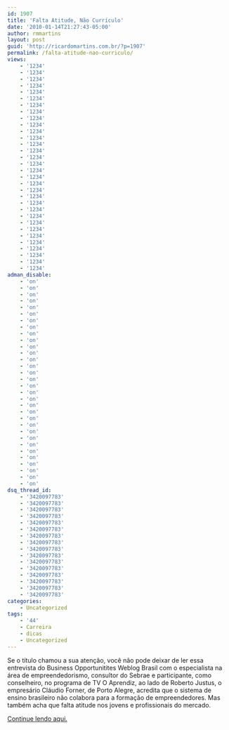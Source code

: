 ```yaml
---
id: 1907
title: 'Falta Atitude, Não Currículo'
date: '2010-01-14T21:27:43-05:00'
author: rmmartins
layout: post
guid: 'http://ricardomartins.com.br/?p=1907'
permalink: /falta-atitude-nao-curriculo/
views:
    - '1234'
    - '1234'
    - '1234'
    - '1234'
    - '1234'
    - '1234'
    - '1234'
    - '1234'
    - '1234'
    - '1234'
    - '1234'
    - '1234'
    - '1234'
    - '1234'
    - '1234'
    - '1234'
    - '1234'
    - '1234'
    - '1234'
    - '1234'
    - '1234'
    - '1234'
    - '1234'
    - '1234'
    - '1234'
    - '1234'
    - '1234'
    - '1234'
    - '1234'
    - '1234'
    - '1234'
    - '1234'
adman_disable:
    - 'on'
    - 'on'
    - 'on'
    - 'on'
    - 'on'
    - 'on'
    - 'on'
    - 'on'
    - 'on'
    - 'on'
    - 'on'
    - 'on'
    - 'on'
    - 'on'
    - 'on'
    - 'on'
    - 'on'
    - 'on'
    - 'on'
    - 'on'
    - 'on'
    - 'on'
    - 'on'
    - 'on'
    - 'on'
    - 'on'
    - 'on'
    - 'on'
    - 'on'
    - 'on'
    - 'on'
    - 'on'
dsq_thread_id:
    - '3420097783'
    - '3420097783'
    - '3420097783'
    - '3420097783'
    - '3420097783'
    - '3420097783'
    - '3420097783'
    - '3420097783'
    - '3420097783'
    - '3420097783'
    - '3420097783'
    - '3420097783'
    - '3420097783'
    - '3420097783'
    - '3420097783'
    - '3420097783'
categories:
    - Uncategorized
tags:
    - '44'
    - Carreira
    - dicas
    - Uncategorized
---
```


Se o título chamou a sua atenção, você não pode deixar de ler essa entrevista do Business Opportunitites Weblog Brasil com o especialista na área de empreendedorismo, consultor do Sebrae e participante, como conselheiro, no programa de TV O Aprendiz, ao lado de Roberto Justus, o empresário Cláudio Forner, de Porto Alegre, acredita que o sistema de ensino brasileiro não colabora para a formação de empreendedores. Mas também acha que falta atitude nos jovens e profissionais do mercado.

[Continue lendo aqui.](http://brasil.business-opportunities.biz/2010/01/11/%E2%80%9Cfalta-atitude-nao-curriculo%E2%80%9D/)